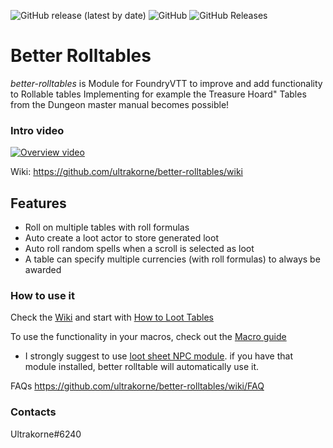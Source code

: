 <img alt="GitHub release (latest by date)" src="https://img.shields.io/github/v/release/ultrakorne/better-rolltables?style=flat-square"> <img alt="GitHub" src="https://img.shields.io/github/license/ultrakorne/better-rolltables?style=flat-square"> <img alt="GitHub Releases" src="https://img.shields.io/github/downloads/ultrakorne/better-rolltables/latest/total?style=flat-square">  

# Better Rolltables #
*better-rolltables* is Module for FoundryVTT to improve and add functionality to Rollable tables
Implementing for example the Treasure Hoard" Tables from the Dungeon master manual becomes possible!

### Intro video
[![Overview video](https://img.youtube.com/vi/TRg4y0joOKA/0.jpg)](https://www.youtube.com/watch?v=TRg4y0joOKA)

Wiki: https://github.com/ultrakorne/better-rolltables/wiki

## Features ##

* Roll on multiple tables with roll formulas
* Auto create a loot actor to store generated loot
* Auto roll random spells when a scroll is selected as loot
* A table can specify multiple currencies (with roll formulas) to always be awarded

### How to use it ###

Check the [Wiki](https://github.com/ultrakorne/better-rolltables/wiki) and start with [How to Loot Tables](https://github.com/ultrakorne/better-rolltables/wiki/Loot-Tables)

To use the functionality in your macros, check out the [Macro guide](https://github.com/ultrakorne/better-rolltables/wiki/API-for-macros-and-modules#how-to-roll-tables-from-macros)

* I strongly suggest to use [loot sheet NPC module](https://github.com/jopeek/fvtt-loot-sheet-npc-5e). if you have that module installed, better rolltable will automatically use it.

FAQs
https://github.com/ultrakorne/better-rolltables/wiki/FAQ

### Contacts
Ultrakorne#6240
